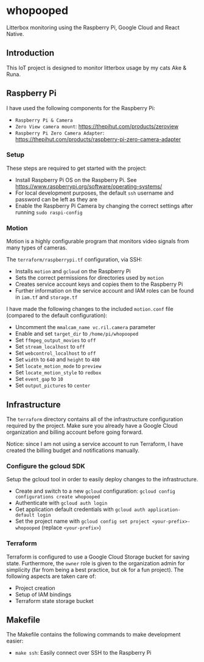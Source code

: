 # whopooped
Litterbox monitoring using the Raspberry Pi, Google Cloud and React Native.

## Introduction
This IoT project is designed to monitor litterbox usage by my cats Ake & Runa.

## Raspberry Pi
I have used the following components for the Raspberry Pi:
- `Raspberry Pi & Camera`
- `Zero View camera mount`: https://thepihut.com/products/zeroview
- `Raspberry Pi Zero Camera Adapter`: https://thepihut.com/products/raspberry-pi-zero-camera-adapter

### Setup
These steps are required to get started with the project:
- Install Raspberry Pi OS on the Raspberry Pi. See https://www.raspberrypi.org/software/operating-systems/
- For local development purposes, the default `ssh` username and password can be left as they are
- Enable the Raspberry Pi Camera by changing the correct settings after running `sudo raspi-config`

### Motion 
Motion is a highly configurable program that monitors video signals from many types of cameras.

The `terraform/raspberrypi.tf` configuration, via SSH:
- Installs `motion` and `gcloud` on the Raspberry Pi
- Sets the correct permissions for directories used by `motion`
- Creates service account keys and copies them to the Raspberry Pi
- Further information on the service account and IAM roles can be found in `iam.tf` and `storage.tf`

I have made the following changes to the included `motion.conf` file (compared to the default configuration):

- Uncomment the `mmalcam_name vc.ril.camera` parameter
- Enable and set `target_dir` to `/home/pi/whopooped`
- Set `ffmpeg_output_movies` to `off`
- Set `stream_localhost` to `off`
- Set `webcontrol_localhost` to `off`
- Set `width` to `640` and `height` to `480`
- Set `locate_motion_mode` to `preview`
- Set `locate_motion_style` to `redbox`
- Set `event_gap` to `10`
- Set `output_pictures` to `center`

## Infrastructure
The `terraform` directory contains all of the infrastructure configuration required by the project.
Make sure you already have a Google Cloud organization and billing account before going forward.

Notice: since I am not using a service account to run Terraform, I have created the billing budget and notifications manually.

### Configure the gcloud SDK
Setup the gcloud tool in order to easily deploy changes to the infrastructure.
- Create and switch to a new `gcloud` configuration: `gcloud config configurations create whopooped`
- Authenticate with `gcloud auth login`
- Get application default credentials with `gcloud auth application-default login`
- Set the project name with `gcloud config set project <your-prefix>-whopooped` (replace `<your-prefix>`)

### Terraform
Terraform is configured to use a Google Cloud Storage bucket for saving state. Furthermore, the `owner` role is given to the organization admin for simplicity (far from being a best practice, but ok for a fun project).
The following aspects are taken care of:
- Project creation
- Setup of IAM bindings
- Terraform state storage bucket

## Makefile
The Makefile contains the following commands to make development easier:
- `make ssh`: Easily connect over SSH to the Raspberry Pi